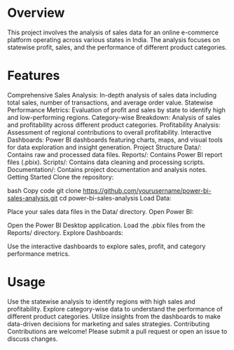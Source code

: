 # Overview
This project involves the analysis of sales data for an online e-commerce platform operating across various states in India. The analysis focuses on statewise profit, sales, and the performance of different product categories.

# Features
Comprehensive Sales Analysis: In-depth analysis of sales data including total sales, number of transactions, and average order value.
Statewise Performance Metrics: Evaluation of profit and sales by state to identify high and low-performing regions.
Category-wise Breakdown: Analysis of sales and profitability across different product categories.
Profitability Analysis: Assessment of regional contributions to overall profitability.
Interactive Dashboards: Power BI dashboards featuring charts, maps, and visual tools for data exploration and insight generation.
Project Structure
Data/: Contains raw and processed data files.
Reports/: Contains Power BI report files (.pbix).
Scripts/: Contains data cleaning and processing scripts.
Documentation/: Contains project documentation and analysis notes.
Getting Started
Clone the repository:

bash
Copy code
git clone https://github.com/yourusername/power-bi-sales-analysis.git
cd power-bi-sales-analysis
Load Data:

Place your sales data files in the Data/ directory.
Open Power BI:

Open the Power BI Desktop application.
Load the .pbix files from the Reports/ directory.
Explore Dashboards:

Use the interactive dashboards to explore sales, profit, and category performance metrics.
# Usage
Use the statewise analysis to identify regions with high sales and profitability.
Explore category-wise data to understand the performance of different product categories.
Utilize insights from the dashboards to make data-driven decisions for marketing and sales strategies.
Contributing
Contributions are welcome! Please submit a pull request or open an issue to discuss changes.